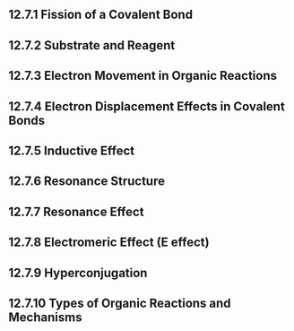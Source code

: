 ## 12.7.1 Fission of a Covalent Bond
## 12.7.2 Substrate and Reagent
## 12.7.3 Electron Movement in Organic Reactions
## 12.7.4 Electron Displacement Effects in Covalent Bonds
## 12.7.5 Inductive Effect
## 12.7.6 Resonance Structure
## 12.7.7 Resonance Effect
## 12.7.8 Electromeric Effect (E effect)
## 12.7.9 Hyperconjugation
## 12.7.10 Types of Organic Reactions and Mechanisms
